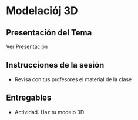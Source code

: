 # Modelaciój 3D
## Presentación del Tema
[Ver Presentación](https://docs.google.com/presentation/d/1LwrBXWtJlNGnphw2QETIkdnlsJd2WQoG1AxrWrj-ofU/edit#slide=id.g35f391192_00)

## Instrucciones de la sesión
- Revisa con tus profesores el material de la clase

## Entregables
- Actividad. Haz tu modelo 3D